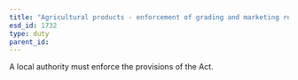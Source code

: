 ```yaml
---
title: "Agricultural products - enforcement of grading and marketing regulations"
esd_id: 1732
type: duty
parent_id:  
---
```


A local authority must enforce the provisions of the Act.

